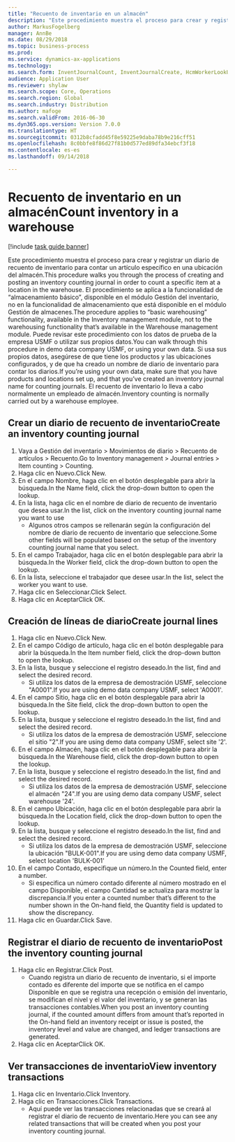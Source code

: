 ```yaml
--- 
title: "Recuento de inventario en un almacén"
description: "Este procedimiento muestra el proceso para crear y registrar un diario de recuento de inventario para contar un artículo específico en una ubicación del almacén."
author: MarkusFogelberg
manager: AnnBe
ms.date: 08/29/2018
ms.topic: business-process
ms.prod: 
ms.service: dynamics-ax-applications
ms.technology: 
ms.search.form: InventJournalCount, InventJournalCreate, HcmWorkerLookUp, InventItemIdLookupSimple, InventLocationIdLookup, WMSLocationIdLookup, InventTrans
audience: Application User
ms.reviewer: shylaw
ms.search.scope: Core, Operations
ms.search.region: Global
ms.search.industry: Distribution
ms.author: mafoge
ms.search.validFrom: 2016-06-30
ms.dyn365.ops.version: Version 7.0.0
ms.translationtype: HT
ms.sourcegitcommit: 0312b8cfadd45f8e59225e9daba78b9e216cff51
ms.openlocfilehash: 8c0bbfe8f86d27f81b0d577ed89dfa34ebcf3f18
ms.contentlocale: es-es
ms.lasthandoff: 09/14/2018

---
```

# <a name="count-inventory-in-a-warehouse"></a><span data-ttu-id="b3d88-103">Recuento de inventario en un almacén</span><span class="sxs-lookup"><span data-stu-id="b3d88-103">Count inventory in a warehouse</span></span>

[!include [task guide banner](../../includes/task-guide-banner.md)]

<span data-ttu-id="b3d88-104">Este procedimiento muestra el proceso para crear y registrar un diario de recuento de inventario para contar un artículo específico en una ubicación del almacén.</span><span class="sxs-lookup"><span data-stu-id="b3d88-104">This procedure walks you through the process of creating and posting an inventory counting journal in order to count a specific item at a location in the warehouse.</span></span> <span data-ttu-id="b3d88-105">El procedimiento se aplica a la funcionalidad de “almacenamiento básico”, disponible en el módulo Gestión del inventario, no en la funcionalidad de almacenamiento que está disponible en el módulo Gestión de almacenes.</span><span class="sxs-lookup"><span data-stu-id="b3d88-105">The procedure applies to “basic warehousing” functionality, available in the Inventory management module, not to the warehousing functionality that’s available in the Warehouse management module.</span></span> <span data-ttu-id="b3d88-106">Puede revisar este procedimiento con los datos de prueba de la empresa USMF o utilizar sus propios datos.</span><span class="sxs-lookup"><span data-stu-id="b3d88-106">You can walk through this procedure in demo data company USMF, or using your own data.</span></span> <span data-ttu-id="b3d88-107">Si usa sus propios datos, asegúrese de que tiene los productos y las ubicaciones configurados, y de que ha creado un nombre de diario de inventario para contar los diarios.</span><span class="sxs-lookup"><span data-stu-id="b3d88-107">If you’re using your own data, make sure that you have products and locations set up, and that you’ve created an inventory journal name for counting journals.</span></span> <span data-ttu-id="b3d88-108">El recuento de inventario lo lleva a cabo normalmente un empleado de almacén.</span><span class="sxs-lookup"><span data-stu-id="b3d88-108">Inventory counting is normally carried out by a warehouse employee.</span></span>


## <a name="create-an-inventory-counting-journal"></a><span data-ttu-id="b3d88-109">Crear un diario de recuento de inventario</span><span class="sxs-lookup"><span data-stu-id="b3d88-109">Create an inventory counting journal</span></span>
1. <span data-ttu-id="b3d88-110">Vaya a Gestión del inventario > Movimientos de diario > Recuento de artículos > Recuento.</span><span class="sxs-lookup"><span data-stu-id="b3d88-110">Go to Inventory management > Journal entries > Item counting > Counting.</span></span>
2. <span data-ttu-id="b3d88-111">Haga clic en Nuevo.</span><span class="sxs-lookup"><span data-stu-id="b3d88-111">Click New.</span></span>
3. <span data-ttu-id="b3d88-112">En el campo Nombre, haga clic en el botón desplegable para abrir la búsqueda.</span><span class="sxs-lookup"><span data-stu-id="b3d88-112">In the Name field, click the drop-down button to open the lookup.</span></span>
4. <span data-ttu-id="b3d88-113">En la lista, haga clic en el nombre de diario de recuento de inventario que desea usar.</span><span class="sxs-lookup"><span data-stu-id="b3d88-113">In the list, click on the inventory counting journal name you want to use</span></span>
    * <span data-ttu-id="b3d88-114">Algunos otros campos se rellenarán según la configuración del nombre de diario de recuento de inventario que seleccione.</span><span class="sxs-lookup"><span data-stu-id="b3d88-114">Some other fields will be populated based on the setup of the inventory counting journal name that you select.</span></span>  
5. <span data-ttu-id="b3d88-115">En el campo Trabajador, haga clic en el botón desplegable para abrir la búsqueda.</span><span class="sxs-lookup"><span data-stu-id="b3d88-115">In the Worker field, click the drop-down button to open the lookup.</span></span>
6. <span data-ttu-id="b3d88-116">En la lista, seleccione el trabajador que desee usar.</span><span class="sxs-lookup"><span data-stu-id="b3d88-116">In the list, select the worker you want to use.</span></span>
7. <span data-ttu-id="b3d88-117">Haga clic en Seleccionar.</span><span class="sxs-lookup"><span data-stu-id="b3d88-117">Click Select.</span></span>
8. <span data-ttu-id="b3d88-118">Haga clic en Aceptar</span><span class="sxs-lookup"><span data-stu-id="b3d88-118">Click OK.</span></span>

## <a name="create-journal-lines"></a><span data-ttu-id="b3d88-119">Creación de líneas de diario</span><span class="sxs-lookup"><span data-stu-id="b3d88-119">Create journal lines</span></span>
1. <span data-ttu-id="b3d88-120">Haga clic en Nuevo.</span><span class="sxs-lookup"><span data-stu-id="b3d88-120">Click New.</span></span>
2. <span data-ttu-id="b3d88-121">En el campo Código de artículo, haga clic en el botón desplegable para abrir la búsqueda.</span><span class="sxs-lookup"><span data-stu-id="b3d88-121">In the Item number field, click the drop-down button to open the lookup.</span></span>
3. <span data-ttu-id="b3d88-122">En la lista, busque y seleccione el registro deseado.</span><span class="sxs-lookup"><span data-stu-id="b3d88-122">In the list, find and select the desired record.</span></span>
    * <span data-ttu-id="b3d88-123">Si utiliza los datos de la empresa de demostración USMF, seleccione "A0001".</span><span class="sxs-lookup"><span data-stu-id="b3d88-123">If you are using demo data company USMF, select 'A0001'.</span></span>  
4. <span data-ttu-id="b3d88-124">En el campo Sitio, haga clic en el botón desplegable para abrir la búsqueda.</span><span class="sxs-lookup"><span data-stu-id="b3d88-124">In the Site field, click the drop-down button to open the lookup.</span></span>
5. <span data-ttu-id="b3d88-125">En la lista, busque y seleccione el registro deseado.</span><span class="sxs-lookup"><span data-stu-id="b3d88-125">In the list, find and select the desired record.</span></span>
    * <span data-ttu-id="b3d88-126">Si utiliza los datos de la empresa de demostración USMF, seleccione el sitio "2".</span><span class="sxs-lookup"><span data-stu-id="b3d88-126">If you are using demo data company USMF, select site '2'.</span></span>  
6. <span data-ttu-id="b3d88-127">En el campo Almacén, haga clic en el botón desplegable para abrir la búsqueda.</span><span class="sxs-lookup"><span data-stu-id="b3d88-127">In the Warehouse field, click the drop-down button to open the lookup.</span></span>
7. <span data-ttu-id="b3d88-128">En la lista, busque y seleccione el registro deseado.</span><span class="sxs-lookup"><span data-stu-id="b3d88-128">In the list, find and select the desired record.</span></span>
    * <span data-ttu-id="b3d88-129">Si utiliza los datos de la empresa de demostración USMF, seleccione el almacén "24".</span><span class="sxs-lookup"><span data-stu-id="b3d88-129">If you are using demo data company USMF, select warehouse '24'.</span></span>  
8. <span data-ttu-id="b3d88-130">En el campo Ubicación, haga clic en el botón desplegable para abrir la búsqueda.</span><span class="sxs-lookup"><span data-stu-id="b3d88-130">In the Location field, click the drop-down button to open the lookup.</span></span>
9. <span data-ttu-id="b3d88-131">En la lista, busque y seleccione el registro deseado.</span><span class="sxs-lookup"><span data-stu-id="b3d88-131">In the list, find and select the desired record.</span></span>
    * <span data-ttu-id="b3d88-132">Si utiliza los datos de la empresa de demostración USMF, seleccione la ubicación "BULK-001".</span><span class="sxs-lookup"><span data-stu-id="b3d88-132">If you are using demo data company USMF, select location 'BULK-001'</span></span>  
10. <span data-ttu-id="b3d88-133">En el campo Contado, especifique un número.</span><span class="sxs-lookup"><span data-stu-id="b3d88-133">In the Counted field, enter a number.</span></span>
    * <span data-ttu-id="b3d88-134">Si especifica un número contado diferente al número mostrado en el campo Disponible, el campo Cantidad se actualiza para mostrar la discrepancia.</span><span class="sxs-lookup"><span data-stu-id="b3d88-134">If you enter a counted number that’s different to the number shown in the On-hand field, the Quantity field is updated to show the discrepancy.</span></span>  
11. <span data-ttu-id="b3d88-135">Haga clic en Guardar.</span><span class="sxs-lookup"><span data-stu-id="b3d88-135">Click Save.</span></span>

## <a name="post-the-inventory-counting-journal"></a><span data-ttu-id="b3d88-136">Registrar el diario de recuento de inventario</span><span class="sxs-lookup"><span data-stu-id="b3d88-136">Post the inventory counting journal</span></span>
1. <span data-ttu-id="b3d88-137">Haga clic en Registrar.</span><span class="sxs-lookup"><span data-stu-id="b3d88-137">Click Post.</span></span>
    * <span data-ttu-id="b3d88-138">Cuando registra un diario de recuento de inventario, si el importe contado es diferente del importe que se notifica en el campo Disponible en que se registra una recepción o emisión del inventario, se modifican el nivel y el valor del inventario, y se generan las transacciones contables.</span><span class="sxs-lookup"><span data-stu-id="b3d88-138">When you post an inventory counting journal, if the counted amount differs from amount that’s reported in the On-hand field an inventory receipt or issue is posted, the inventory level and value are changed, and ledger transactions are generated.</span></span>  
2. <span data-ttu-id="b3d88-139">Haga clic en Aceptar</span><span class="sxs-lookup"><span data-stu-id="b3d88-139">Click OK.</span></span>

## <a name="view-inventory-transactions"></a><span data-ttu-id="b3d88-140">Ver transacciones de inventario</span><span class="sxs-lookup"><span data-stu-id="b3d88-140">View inventory transactions</span></span>
1. <span data-ttu-id="b3d88-141">Haga clic en Inventario.</span><span class="sxs-lookup"><span data-stu-id="b3d88-141">Click Inventory.</span></span>
2. <span data-ttu-id="b3d88-142">Haga clic en Transacciones.</span><span class="sxs-lookup"><span data-stu-id="b3d88-142">Click Transactions.</span></span>
    * <span data-ttu-id="b3d88-143">Aquí puede ver las transacciones relacionadas que se creará al registrar el diario de recuento de inventario.</span><span class="sxs-lookup"><span data-stu-id="b3d88-143">Here you can see any related transactions that will be created when you post your inventory counting journal.</span></span>   



